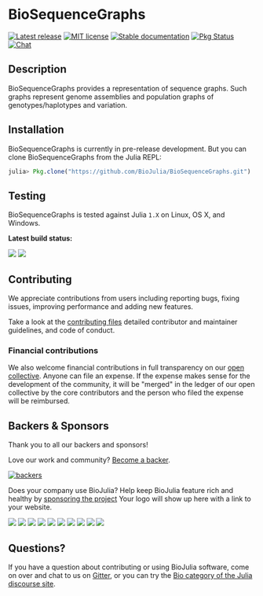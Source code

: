 # BioSequenceGraphs

[![Latest release](https://img.shields.io/github/release/BioJulia/BioSequenceGraphs.svg)](https://github.com/BioJulia/BioSequenceGraphs/releases/latest)
[![MIT license](https://img.shields.io/badge/license-MIT-green.svg)](https://github.com/BioJulia/BioSequenceGraphs.jl/blob/master/LICENSE) 
[![Stable documentation](https://img.shields.io/badge/docs-stable-blue.svg)](https://biojulia.github.io/BioSequenceGraphs/stable)
[![Pkg Status](http://www.repostatus.org/badges/latest/wip.svg)](http://www.repostatus.org/#wip)
[![Chat](https://img.shields.io/gitter/room/BioJulia/BioSequenceGraphs.svg)](https://gitter.im/BioJulia/BioSequenceGraphs)


## Description

BioSequenceGraphs provides a representation of sequence graphs.
Such graphs represent genome assemblies and population graphs of
genotypes/haplotypes and variation.


## Installation

BioSequenceGraphs is currently in pre-release development.
But you can clone BioSequenceGraphs from the Julia REPL:

```julia
julia> Pkg.clone("https://github.com/BioJulia/BioSequenceGraphs.git")
```


## Testing

BioSequenceGraphs is tested against Julia `1.X` on Linux, OS X, and Windows.

**Latest build status:**

[![](https://travis-ci.com/BioJulia/BioSequenceGraphs.svg?branch=master)](https://travis-ci.com/BioJulia/BioSequenceGraphs)
[![](https://ci.appveyor.com/api/projects/status/fp8lv0bfdblf5aki?svg=true)](https://ci.appveyor.com/project/BenJWard/biosequencegraphs)



## Contributing

We appreciate contributions from users including reporting bugs, fixing
issues, improving performance and adding new features.

Take a look at the [contributing files](https://github.com/BioJulia/Contributing)
detailed contributor and maintainer guidelines, and code of conduct.


### Financial contributions

We also welcome financial contributions in full transparency on our
[open collective](https://opencollective.com/biojulia).
Anyone can file an expense. If the expense makes sense for the development
of the community, it will be "merged" in the ledger of our open collective by
the core contributors and the person who filed the expense will be reimbursed.


## Backers & Sponsors

Thank you to all our backers and sponsors!

Love our work and community? [Become a backer](https://opencollective.com/biojulia#backer).

[![backers](https://opencollective.com/biojulia/backers.svg?width=890)](https://opencollective.com/biojulia#backers)

Does your company use BioJulia? Help keep BioJulia feature rich and healthy by
[sponsoring the project](https://opencollective.com/biojulia#sponsor)
Your logo will show up here with a link to your website.

[![](https://opencollective.com/biojulia/sponsor/0/avatar.svg)](https://opencollective.com/biojulia/sponsor/0/website)
[![](https://opencollective.com/biojulia/sponsor/1/avatar.svg)](https://opencollective.com/biojulia/sponsor/1/website)
[![](https://opencollective.com/biojulia/sponsor/2/avatar.svg)](https://opencollective.com/biojulia/sponsor/2/website)
[![](https://opencollective.com/biojulia/sponsor/3/avatar.svg)](https://opencollective.com/biojulia/sponsor/3/website)
[![](https://opencollective.com/biojulia/sponsor/4/avatar.svg)](https://opencollective.com/biojulia/sponsor/4/website)
[![](https://opencollective.com/biojulia/sponsor/5/avatar.svg)](https://opencollective.com/biojulia/sponsor/5/website)
[![](https://opencollective.com/biojulia/sponsor/6/avatar.svg)](https://opencollective.com/biojulia/sponsor/6/website)
[![](https://opencollective.com/biojulia/sponsor/7/avatar.svg)](https://opencollective.com/biojulia/sponsor/7/website)
[![](https://opencollective.com/biojulia/sponsor/8/avatar.svg)](https://opencollective.com/biojulia/sponsor/8/website)
[![](https://opencollective.com/biojulia/sponsor/9/avatar.svg)](https://opencollective.com/biojulia/sponsor/9/website)


## Questions?

If you have a question about contributing or using BioJulia software, come
on over and chat to us on [Gitter](https://gitter.im/BioJulia/General), or you can try the
[Bio category of the Julia discourse site](https://discourse.julialang.org/c/domain/bio).
